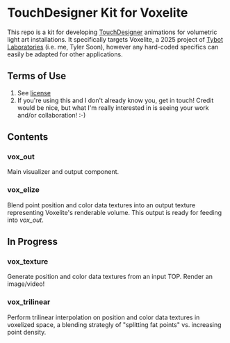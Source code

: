 # TouchDesigner Kit for Voxelite

This repo is a kit for developing [TouchDesigner](https://derivative.ca/) animations for volumetric light art installations. It specifically targets Voxelite, a 2025 project of [Tybot Laboratories](https://tybot.ca) (i.e. me, Tyler Soon), however any hard-coded specifics can easily be adapted for other applications.

## Terms of Use

1. See [license](LICENSE)
2. If you're using this and I don't already know you, get in touch! Credit would be nice, but what I'm really interested in is seeing your work and/or collaboration! :-)

## Contents

### vox_out

Main visualizer and output component.

### vox_elize

Blend point position and color data textures into an output texture representing Voxelite's renderable volume. This output is ready for feeding into _vox_out_.

## In Progress

### vox_texture

Generate position and color data textures from an input TOP. Render an image/video!

### vox_trilinear

Perform trilinear interpolation on position and color data textures in voxelized space, a blending strategly of "splitting fat points" vs. increasing point density.
